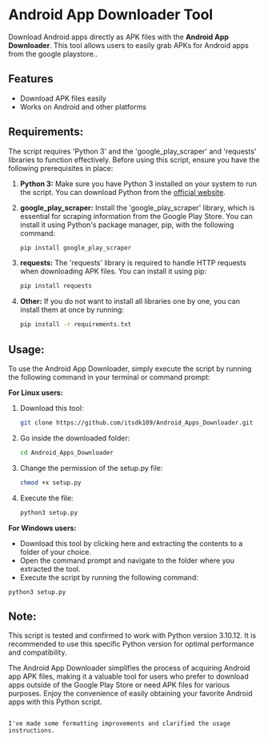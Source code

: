 # Android App Downloader Tool
Download Android apps directly as APK files with the **Android App Downloader**. This tool allows users to easily grab APKs for Android apps from the google playstore..

## Features
- Download APK files easily
- Works on Android and other platforms

## **Requirements:**
The script requires 'Python 3' and the 'google_play_scraper' and 'requests' libraries to function effectively.
Before using this script, ensure you have the following prerequisites in place:

1. **Python 3:** Make sure you have Python 3 installed on your system to run the script. You can download Python from the [official website](https://www.python.org/downloads/).

2. **google_play_scraper:** Install the 'google_play_scraper' library, which is essential for scraping information from the Google Play Store. You can install it using Python's package manager, pip, with the following command:
   ```bash
   pip install google_play_scraper
   ```
3. **requests:** The 'requests' library is required to handle HTTP requests when downloading APK files. You can install it using pip:
   ```bash
   pip install requests
   ```
4. **Other:** If you do not want to install all libraries one by one, you can install them at once by running:
    ```bash
    pip install -r requirements.txt
    ```

## **Usage:**
To use the Android App Downloader, simply execute the script by running the following command in your terminal or command prompt:

**For Linux users:**
1. Download this tool:
   ```bash
   git clone https://github.com/itsdk109/Android_Apps_Downloader.git
   ```
2. Go inside the downloaded folder:
   ```bash
   cd Android_Apps_Downloader 
   ```
3. Change the permission of the setup.py file:
   ```bash
   chmod +x setup.py
   ```
4. Execute the file:
   ```bash
   python3 setup.py
   ```
**For Windows users:**
- Download this tool by clicking here and extracting the contents to a folder of your choice.
- Open the command prompt and navigate to the folder where you extracted the tool.
- Execute the script by running the following command:

```command
python3 setup.py
```

## **Note:**
This script is tested and confirmed to work with Python version 3.10.12. It is recommended to use this specific Python version for optimal performance and compatibility.

The Android App Downloader simplifies the process of acquiring Android app APK files, making it a valuable tool for users who prefer to download apps outside of the Google Play Store or need APK files for various purposes. Enjoy the convenience of easily obtaining your favorite Android apps with this Python script.
```

I've made some formatting improvements and clarified the usage instructions.
